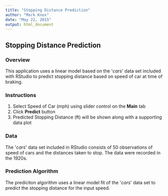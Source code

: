 ```yaml
---
title: "Stopping Distance Prediction"
author: "Mark Knox"
date: "May 22, 2015"
output: html_document
---
```


## Stopping Distance Prediction

### Overview
This application uses a linear model based on the '*cars*' data set included with RStudio to predict stopping distance based on speed of car at time of braking.

### Instructions
1. Select Speed of Car (mph) using slider control on the **Main** tab
2. Click **Predict** button
3. Predicted Stopping Distance (ft) will be shown along with a supporting data plot

### Data
The '*cars*' data set included in RStudio consists of 50 observations of speed of cars and the distances taken to stop.  The data were recorded in the 1920s.

### Prediction Algorithm
The prediciton algorithm uses a linear model fit of the '*cars*' data set to predict the stopping distance for the input speed.
